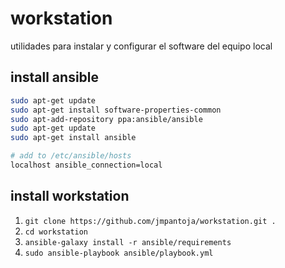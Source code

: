 # workstation
utilidades para instalar y configurar el software del equipo local


## install ansible

```bash
sudo apt-get update
sudo apt-get install software-properties-common
sudo apt-add-repository ppa:ansible/ansible
sudo apt-get update
sudo apt-get install ansible
```


```bash
# add to /etc/ansible/hosts
localhost ansible_connection=local

```


## install workstation

1. `git clone https://github.com/jmpantoja/workstation.git .`
1. `cd workstation` 
1. `ansible-galaxy install -r ansible/requirements`
1. `sudo ansible-playbook ansible/playbook.yml`
